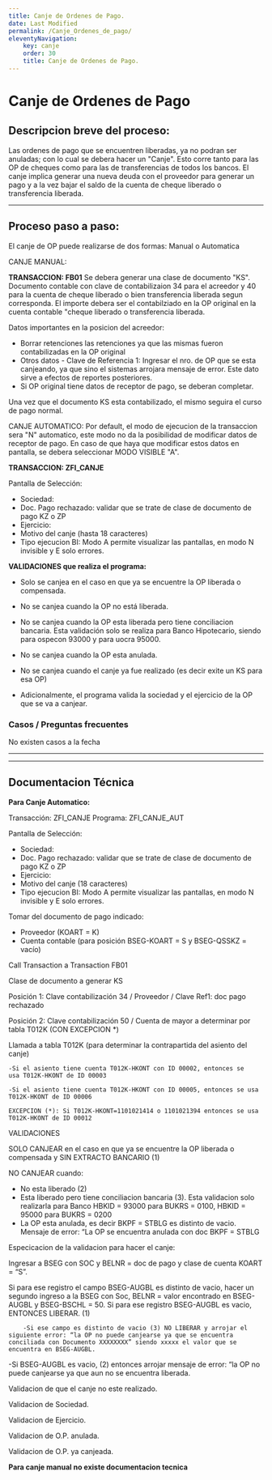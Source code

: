 ```yaml
---
title: Canje de Ordenes de Pago.
date: Last Modified
permalink: /Canje_Ordenes_de_pago/
eleventyNavigation:
    key: canje
    order: 30
    title: Canje de Ordenes de Pago.
---
```

# Canje de Ordenes de Pago

## Descripcion breve del proceso:

Las ordenes de pago que se encuentren liberadas, ya no podran ser anuladas; con lo cual se debera hacer un "Canje".
Esto corre tanto para las OP de cheques como para las de transferencias de todos los bancos.
El canje implica generar una nueva deuda con el proveedor para generar un pago y a la vez bajar el saldo de la cuenta de cheque liberado o transferencia liberada.

---

## Proceso paso a paso:

El canje de OP puede realizarse de dos formas: Manual o Automatica

CANJE MANUAL:

**TRANSACCION: FB01**
Se debera generar una clase de documento "KS".
Documento contable con clave de contabilizaion 34 para el acreedor y 40 para la cuenta de cheque liberado o bien transferencia liberada segun corresponda.
El importe debera ser el contabilziado en la OP original en la cuenta contable "cheque liberado o transferencia liberada.

Datos importantes en la posicion del acreedor:

* Borrar retenciones las retenciones ya que las mismas fueron contabilizadas en la OP original
* Otros datos - Clave de Referencia 1: Ingresar el nro. de OP que se esta canjeando, ya que sino el sistemas arrojara mensaje de error. Este dato sirve a efectos de reportes posteriores.
* Si OP original tiene datos de receptor de pago, se deberan completar.

Una vez que el documento KS esta contabilizado, el mismo seguira el curso de pago normal.

CANJE AUTOMATICO:
Por default, el modo de ejecucion de la transaccion sera "N" automatico, este modo no da la posibilidad de modificar datos de receptor de pago. En caso de que haya que modificar estos datos en pantalla, se debera seleccionar MODO VISIBLE "A".

**TRANSACCION: ZFI_CANJE**

Pantalla de Selección:

* Sociedad:
* Doc. Pago rechazado:  validar que se trate de clase de documento de pago KZ o ZP
* Ejercicio:
* Motivo del canje (hasta 18 caracteres)
* Tipo ejecucion BI: Modo A permite visualizar las pantallas, en modo N invisible y E solo errores.

**VALIDACIONES que realiza el programa:**

* Solo se canjea en el caso en que ya se encuentre la OP
liberada o compensada.

* No se canjea cuando la OP no está liberada.

* No se canjea cuando la OP esta liberada pero tiene
conciliacion bancaria. Esta validación solo se realiza para Banco Hipotecario,
siendo para ospecon 93000 y para uocra 95000.

* No se canjea cuando la OP esta anulada.

* No se canjea cuando el canje ya fue realizado (es decir
exite un KS para esa OP)

* Adicionalmente, el programa valida la sociedad y el
ejercicio de la OP que se va a canjear.

### Casos / Preguntas frecuentes

No existen casos a la fecha

---

---

## Documentacion Técnica

**Para Canje Automatico:**

Transacción: ZFI_CANJE
Programa: ZFI_CANJE_AUT

Pantalla de Selección:

* Sociedad:
* Doc. Pago rechazado:  validar que se trate de clase de documento de pago KZ o ZP
* Ejercicio:
* Motivo del canje (18 caracteres)
* Tipo ejecucion BI: Modo A permite visualizar las pantallas, en modo N invisible y E solo errores.

Tomar del documento de pago indicado:

- Proveedor (KOART = K)
- Cuenta contable (para posición BSEG-KOART = S y BSEG-QSSKZ  = vacío)

Call Transaction a Transaction FB01

Clase de documento a generar KS

Posición 1:
Clave contabilización 34 / Proveedor / Clave Ref1:  doc pago rechazado

Posición 2:
Clave contabilización 50 /
Cuenta de mayor a determinar por tabla T012K (CON EXCEPCION *)

Llamada a tabla T012K (para determinar la contrapartida del asiento del canje)

```
-Si el asiento tiene cuenta T012K-HKONT con ID 00002, entonces se 							usa T012K-HKONT de ID 00003

-Si el asiento tiene cuenta T012K-HKONT con ID 00005, entonces se usa T012K-HKONT de ID 00006

EXCEPCION (*): Si T012K-HKONT=1101021414 o 1101021394 entonces se usa T012K-HKONT de ID 00012
```

VALIDACIONES

SOLO CANJEAR  en el caso en que ya se encuentre la OP liberada o compensada y SIN EXTRACTO BANCARIO (1)

NO CANJEAR cuando:

- No esta liberado (2)
- Esta liberado pero tiene conciliacion bancaria (3). Esta validacion solo realizarla para Banco   HBKID = 93000 para BUKRS = 0100, HBKID = 95000 para BUKRS = 0200
- La OP esta anulada, es decir BKPF = STBLG es distinto de vacio. Mensaje de error: “La OP se encuentra anulada con doc BKPF = STBLG

Especicacion de la validacion para hacer el canje:

Ingresar a BSEG con SOC y BELNR = doc de pago y clase de cuenta KOART = “S”.

Si para ese registro el campo BSEG-AUGBL es distinto de vacio, hacer un segundo ingreso a la BSEG con
Soc, BELNR = valor encontrado en BSEG-AUGBL y BSEG-BSCHL = 50. Si para ese registro BSEG-AUGBL es vacio, ENTONCES LIBERAR. (1)

```
    -Si ese campo es distinto de vacio (3) NO LIBERAR y arrojar el siguiente error: “la OP no puede canjearse ya que se encuentra conciliada con Documento XXXXXXXX” siendo xxxxx el valor que se encuentra en BSEG-AUGBL.
```

-Si BSEG-AUGBL es vacio,  (2) entonces arrojar mensaje de error: “la OP no puede canjearse ya que aun no se encuentra liberada.

Validacion de que el canje no este realizado.

Validacion de Sociedad.

Validacion de Ejercicio.

Validacion de O.P. anulada.

Validacion de O.P. ya canjeada.

**Para canje manual no existe documentacion tecnica**
